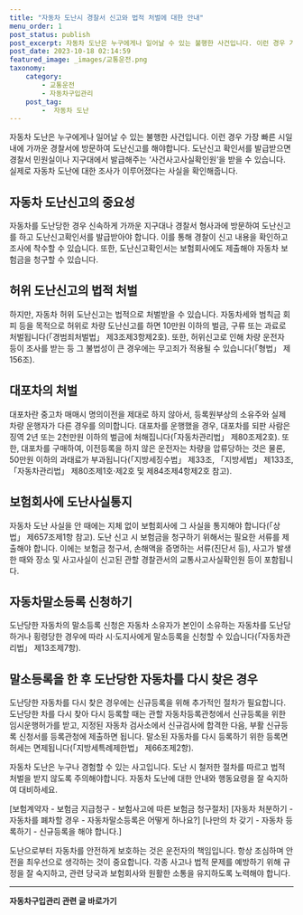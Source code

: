 ```yaml
---
title: "자동차 도난시 경찰서 신고와 법적 처벌에 대한 안내"
menu_order: 1
post_status: publish
post_excerpt: 자동차 도난은 누구에게나 일어날 수 있는 불행한 사건입니다. 이런 경우 가장 빠른 시일 내에 가까운 경찰서에 방문하여 도난신고를 해야합니다. 도난신고 확인서를 발급받으면 경찰서 민원실이나 지구대에서 발급해주는 ‘사건사고사실확인원’을 받을 수 있습니다. 실제로 자동차 도난에 대한 조사가 이루어졌다는 사실을 확인해줍니다.
post_date: 2023-10-18 02:14:59
featured_image: _images/교통운전.png
taxonomy:
    category:
        - 교통운전
        - 자동차구입관리
    post_tag:
        -  자동차 도난
---
```




자동차 도난은 누구에게나 일어날 수 있는 불행한 사건입니다. 이런 경우 가장 빠른 시일 내에 가까운 경찰서에 방문하여 도난신고를 해야합니다. 도난신고 확인서를 발급받으면 경찰서 민원실이나 지구대에서 발급해주는 ‘사건사고사실확인원’을 받을 수 있습니다. 실제로 자동차 도난에 대한 조사가 이루어졌다는 사실을 확인해줍니다.

## 자동차 도난신고의 중요성

자동차를 도난당한 경우 신속하게 가까운 지구대나 경찰서 형사과에 방문하여 도난신고를 하고 도난신고확인서를 발급받아야 합니다. 이를 통해 경찰이 신고 내용을 확인하고 조사에 착수할 수 있습니다. 또한, 도난신고확인서는 보험회사에도 제출해야 자동차 보험금을 청구할 수 있습니다.

## 허위 도난신고의 법적 처벌

하지만, 자동차 허위 도난신고는 법적으로 처벌받을 수 있습니다. 자동차세와 범칙금 회피 등을 목적으로 허위로 차량 도난신고를 하면 10만원 이하의 벌금, 구류 또는 과료로 처벌됩니다(「경범죄처벌법」 제3조제3항제2호). 또한, 허위신고로 인해 차량 운전자 등이 조사를 받는 등 그 불법성이 큰 경우에는 무고죄가 적용될 수 있습니다(「형법」 제156조).

## 대포차의 처벌

대포차란 중고차 매매시 명의이전을 제대로 하지 않아서, 등록원부상의 소유주와 실제 차량 운행자가 다른 경우를 의미합니다. 대포차를 운행했을 경우, 대포차를 되판 사람은 징역 2년 또는 2천만원 이하의 벌금에 처해집니다(「자동차관리법」 제80조제2호). 또한, 대포차를 구매하여, 이전등록을 하지 않은 운전자는 차량을 압류당하는 것은 물론, 50만원 이하의 과태료가 부과됩니다(「지방세징수법」 제33조, 「지방세법」 제133조, 「자동차관리법」 제80조제1호·제2호 및 제84조제4항제2호 참고).

## 보험회사에 도난사실통지

자동차 도난 사실을 안 때에는 지체 없이 보험회사에 그 사실을 통지해야 합니다(「상법」 제657조제1항 참고). 도난 신고 시 보험금을 청구하기 위해서는 필요한 서류를 제출해야 합니다. 이에는 보험금 청구서, 손해액을 증명하는 서류(진단서 등), 사고가 발생한 때와 장소 및 사고사실이 신고된 관할 경찰관서의 교통사고사실확인원 등이 포함됩니다.

## 자동차말소등록 신청하기

도난당한 자동차의 말소등록 신청은 자동차 소유자가 본인이 소유하는 자동차를 도난당하거나 횡령당한 경우에 따라 시·도지사에게 말소등록을 신청할 수 있습니다(「자동차관리법」 제13조제7항).

## 말소등록을 한 후 도난당한 자동차를 다시 찾은 경우

도난당한 자동차를 다시 찾은 경우에는 신규등록을 위해 추가적인 절차가 필요합니다. 도난당한 차를 다시 찾아 다시 등록할 때는 관할 자동차등록관청에서 신규등록을 위한 임시운행허가를 받고, 지정된 자동차 검사소에서 신규검사에 합격한 다음, 부활 신규등록 신청서를 등록관청에 제출하면 됩니다. 말소된 자동차를 다시 등록하기 위한 등록면허세는 면제됩니다(「지방세특례제한법」 제66조제2항).

자동차 도난은 누구나 경험할 수 있는 사고입니다. 도난 시 철저한 절차를 따르고 법적 처벌을 받지 않도록 주의해야합니다. 자동차 도난에 대한 안내와 행동요령을 잘 숙지하여 대비하세요.

[보험계약자 - 보험금 지급청구 - 보험사고에 따른 보험금 청구절차]
[자동차 처분하기 - 자동차를 폐차할 경우 - 자동차말소등록은 어떻게 하나요?]
[나만의 차 갖기 - 자동차 등록하기 - 신규등록을 해야 합니다.]

도난으로부터 자동차를 안전하게 보호하는 것은 운전자의 책임입니다. 항상 조심하며 안전을 최우선으로 생각하는 것이 중요합니다. 각종 사고나 법적 문제를 예방하기 위해 규정을 잘 숙지하고, 관련 당국과 보험회사와 원활한 소통을 유지하도록 노력해야 합니다.

<!-- wp:separator -->
<hr class="wp-block-separator has-alpha-channel-opacity"/>
<!-- /wp:separator -->

<!-- wp:group {"backgroundColor":"base","layout":{"type":"constrained"}} -->
<div class="wp-block-group has-base-background-color has-background"><!-- wp:paragraph {"align":"center","fontSize":"medium"} -->
<p class="has-text-align-center has-large-font-size"><strong>자동차구입관리 관련 글 바로가기</strong></p>
<!-- /wp:paragraph -->


<!-- wp:latest-posts
{"categories":[{"id":3655,"count":19,"description":"","link":"https://uknowlaw.com/category/%ec%9e%90%eb%8f%99%ec%b0%a8%ea%b5%ac%ec%9e%85%ea%b4%80%eb%a6%ac/","name":"자동차구입관리","slug":"자동차구입관리","taxonomy":"category","parent":0,"meta":[],"_links":{"self":[{"href":"https://uknowlaw.com/wp-json/wp/v2/categories/3655"}],"collection":[{"href":"https://uknowlaw.com/wp-json/wp/v2/categories"}],"about":[{"href":"https://uknowlaw.com/wp-json/wp/v2/taxonomies/category"}],"wp:post_type":[{"href":"https://uknowlaw.com/wp-json/wp/v2/posts?categories=3655"}],"curies":[{"name":"wp","href":"https://api.w.org/{rel}","templated":true}]}}],"postsToShow":100,"excerptLength":28,"postLayout":"grid","columns":2,"featuredImageAlign":"left","featuredImageSizeSlug":"large","fontSize":"small"} /--></div>
<!-- /wp:group -->